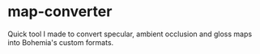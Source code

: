 # map-converter
Quick tool I made to convert specular, ambient occlusion and gloss maps into Bohemia's custom formats.
